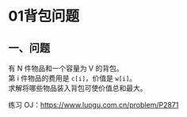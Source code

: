 # 01背包问题


## 一、问题  


有 N 件物品和一个容量为 V 的背包。  
第 i 件物品的费用是 `c[i]`，价值是 `w[i]`。  
求解将哪些物品装入背包可使价值总和最大。


练习 OJ：https://www.luogu.com.cn/problem/P2871  









